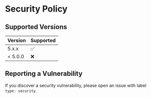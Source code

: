 # Security Policy

## Supported Versions

| Version | Supported          |
| ------- | ------------------ |
| 5.x.x   | :white_check_mark: |
| < 5.0.0 | :x:                |

## Reporting a Vulnerability

If you discover a security vulnerability, please open an issue with label `type: security`.
